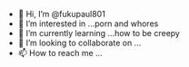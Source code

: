 - 👋 Hi, I’m @fukupaul801
- 👀 I’m interested in ...porn and whores 
- 🌱 I’m currently learning ...how to be creepy 
- 💞️ I’m looking to collaborate on ...
- 📫 How to reach me ...

<!---
fukupaul801/fukupaul801 is a ✨ special ✨ repository because its `README.md` (this file) appears on your GitHub profile.
You can click the Preview link to take a look at your changes.
--->
